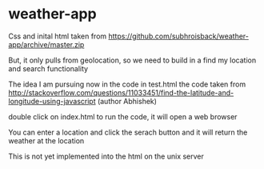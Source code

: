 # weather-app

Css and inital html taken from  https://github.com/subhroisback/weather-app/archive/master.zip

But, it only pulls from geolocation, so we need to build in a find my location and search functionality 

The idea I am pursuing now in the code in test.html the code taken from http://stackoverflow.com/questions/11033451/find-the-latitude-and-longitude-using-javascript (author Abhishek)

double click on index.html to run the code, it will open a web browser

You can enter a location and click the serach button and it will return the weather at the location

This is not yet implemented into the html on the unix server